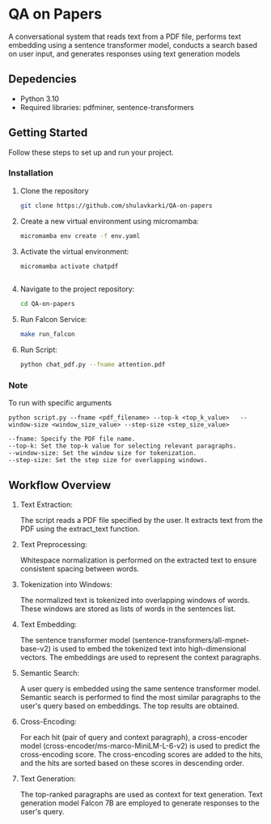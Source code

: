 # QA on Papers
A conversational system that reads text from a PDF file, performs text embedding using a sentence transformer model, conducts a search based on user input, and generates responses using text generation models 

## Depedencies

- Python 3.10
- Required libraries: pdfminer, sentence-transformers

## Getting Started

Follow these steps to set up and run your project.

### Installation

1. Clone the repository

   ```bash
   git clone https://github.com/shulavkarki/QA-on-papers

2. Create a new virtual environment using micromamba:

   ```bash
   micromamba env create -f env.yaml


3. Activate the virtual environment:

   ```bash
   micromamba activate chatpdf
  

4. Navigate to the project repository:

   ```bash
   cd QA-on-papers

5. Run Falcon Service:

   ```bash
   make run_falcon

5. Run Script:

   ```bash
   python chat_pdf.py --fname attention.pdf

### Note
To run with specific arguments  
    
    python script.py --fname <pdf_filename> --top-k <top_k_value>   --window-size <window_size_value> --step-size <step_size_value>

    --fname: Specify the PDF file name.
    --top-k: Set the top-k value for selecting relevant paragraphs.
    --window-size: Set the window size for tokenization.
    --step-size: Set the step size for overlapping windows.


## Workflow Overview
1. Text Extraction:

    The script reads a PDF file specified by the user.
    It extracts text from the PDF using the extract_text function.

2. Text Preprocessing:

    Whitespace normalization is performed on the extracted text to ensure consistent spacing between words.

3. Tokenization into Windows:

    The normalized text is tokenized into overlapping windows of words.
    These windows are stored as lists of words in the sentences list.

4. Text Embedding:

    The sentence transformer model (sentence-transformers/all-mpnet-base-v2) is used to embed the tokenized text into high-dimensional vectors.
    The embeddings are used to represent the context paragraphs.

5. Semantic Search:

    A user query is embedded using the same sentence transformer model.
    Semantic search is performed to find the most similar paragraphs to the user's query based on embeddings.
    The top results are obtained.

6. Cross-Encoding:

    For each hit (pair of query and context paragraph), a cross-encoder model (cross-encoder/ms-marco-MiniLM-L-6-v2) is used to predict the cross-encoding score.
    The cross-encoding scores are added to the hits, and the hits are sorted based on these scores in descending order.

7. Text Generation:

    The top-ranked paragraphs are used as context for text generation.
    Text generation model Falcon 7B are employed to generate responses to the user's query.
